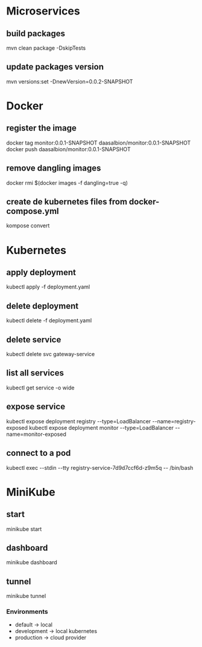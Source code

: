 # Microservices

## build packages
mvn clean package -DskipTests

## update packages version
mvn versions:set -DnewVersion=0.0.2-SNAPSHOT

# Docker
## register the image
docker tag monitor:0.0.1-SNAPSHOT daasalbion/monitor:0.0.1-SNAPSHOT
docker push daasalbion/monitor:0.0.1-SNAPSHOT

## remove dangling images
docker rmi $(docker images -f dangling=true -q)

## create de kubernetes files from docker-compose.yml
kompose convert

# Kubernetes

## apply deployment
kubectl apply -f deployment.yaml

## delete deployment
kubectl delete -f deployment.yaml

## delete service
kubectl delete svc gateway-service

## list all services
kubectl get service -o wide

## expose service
kubectl expose deployment registry --type=LoadBalancer --name=registry-exposed
kubectl expose deployment monitor --type=LoadBalancer --name=monitor-exposed

## connect to a pod
kubectl exec --stdin --tty registry-service-7d9d7ccf6d-z9m5q -- /bin/bash

# MiniKube

## start
minikube start

## dashboard
minikube dashboard

## tunnel
minikube tunnel

### Environments
* default -> local
* development -> local kubernetes
* production -> cloud provider